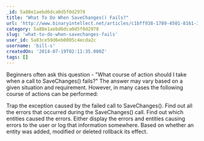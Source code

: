 ```yaml
---
_id: 5a88e1aebd6dca0d5f0d2978
title: "What To Do When SaveChanges() Fails?"
url: 'http://www.binaryintellect.net/articles/c1bff938-1789-4501-8161-3f38bc465a8b.aspx'
category: 5a88e1aebd6dca0d5f0d2978
slug: 'what-to-do-when-savechanges-fails'
user_id: 5a83ce59d6eb0005c4ecda2c
username: 'bill-s'
createdOn: '2014-07-19T02:11:35.000Z'
tags: []
---
```


Beginners often ask this question - "What course of action should I take when a call to SaveChanges() fails?" The answer may vary based on a given situation and requirement. However, in many cases the following course of actions can be performed:

Trap the exception caused by the failed call to SaveChanges().
Find out all the errors that occurred during the SaveChanges() call.
Find out which entities caused the errors.
Either display the errors and entities causing errors to the user or log that information somewhere.
Based on whether an entity was added, modified or deleted rollback its effect.
